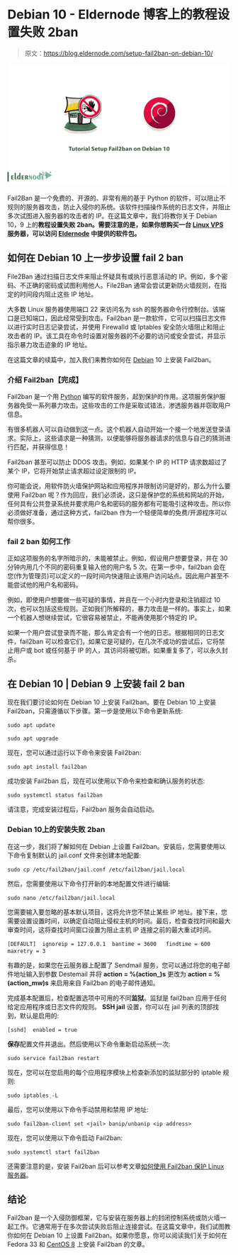 # Debian 10 - Eldernode 博客上的教程设置失败 2ban

> 原文：<https://blog.eldernode.com/setup-fail2ban-on-debian-10/>

![Tutorial Setup Fail2ban on Debian 10](img/b9089e05efb3226b49f810b3b3d4a2f8.png)

Fail2Ban 是一个免费的、开源的、非常有用的基于 Python 的软件，可以阻止不规则的服务器攻击，防止入侵你的系统。该软件扫描操作系统的日志文件，并阻止多次试图进入服务器的攻击者的 IP。在这篇文章中，我们将教你关于 Debian 10，9 上的**教程设置失败 2ban。需要注意的是，如果你想购买一台 **[Linux VPS](https://eldernode.com/linux-vps/)** 服务器，可以访问 [Eldernode](https://eldernode.com/) 中提供的软件包。**

## **如何在 Debian 10 上一步步设置 fail 2 ban**

File2Ban 通过扫描日志文件来阻止怀疑具有或执行恶意活动的 IP。例如，多个密码、不正确的密码或试图利用他人。File2Ban 通常会尝试更新防火墙规则，在指定的时间段内阻止这些 IP 地址。

大多数 Linux 服务器使用端口 22 来访问名为 ssh 的服务器命令行控制台。该端口是已知端口，因此经常受到攻击。Fail2ban 是一款软件，它可以扫描日志文件以进行实时日志记录尝试，并使用 Firewalld 或 Iptables 安全防火墙阻止和阻止攻击者的 IP。该工具在命令时设置对服务器的不必要的访问或安全尝试，并显示指示暴力攻击迹象的 IP 地址。

在这篇文章的续篇中，加入我们来教你如何在 [Debian](https://blog.eldernode.com/tag/debian/) 10 上安装 Fail2ban。

### **介绍 Fail2ban【完成】**

Fail2ban 是一个用 [Python](https://blog.eldernode.com/python-3-9-on-eldernode-linux/) 编写的软件服务，起到保护的作用。这项服务保护服务器免受一系列暴力攻击。这些攻击的工作是采取试错法，渗透服务器并窃取用户信息。

有很多机器人可以自动做到这一点。这个机器人自动开始一个接一个地发送登录请求。实际上，这些请求是一种猜测，以便能够将服务器请求的信息与自己的猜测进行匹配，并获得信息！

Fail2ban 甚至可以防止 DDOS 攻击。例如，如果某个 IP 的 HTTP 请求数超过了某个 IP，它将开始禁止请求超过设定限制的 IP。

你可能会说，用软件防火墙保护网站和应用程序并限制访问是好的，那么为什么要使用 Fail2ban 呢？作为回应，我们必须说，这只是保护您的系统和网站的开始，任何具有公共登录系统并要求用户名和密码的服务都有可能吸引这种攻击。所以你必须做好准备，通过这种方式，fail2ban 作为一个轻便简单的免费/开源程序可以帮你很多。

### **fail 2 ban 如何工作**

正如这项服务的名字所暗示的，未能被禁止。例如，假设用户想要登录，并在 30 分钟内用几个不同的密码重复输入他的用户名 5 次。在第一步中，fail2ban 会在您(作为管理员)可以定义的一段时间内快速阻止该用户访问站点。因此用户甚至不能尝试他的用户名和密码。

例如，即使用户想要做一些可疑的事情，并且在一个小时内登录和注销超过 10 次，也可以包括这些规则。正如我们所解释的，暴力攻击是一样的。事实上，如果一个机器人想继续尝试，它很容易被禁止，不能再使用那个特定的 IP。

如果一个用户尝试登录而不能，那么肯定会有一个他的日志。根据相同的日志文件，fail2ban 可以检查它们，如果它是可疑的，在几次不成功的尝试后，它将禁止用户或 bot 或任何基于 IP 的人，其访问将被切断。如果重复多了，可以永久封杀。

## **在 Debian 10 | Debian 9** 上安装 fail 2 ban

现在我们要讨论如何在 Debian 10 上安装 Fail2ban。要在 Debian 10 上安装 Fail2ban，只需遵循以下步骤。第一步是使用以下命令更新系统:

```
sudo apt update
```

```
sudo apt upgrade
```

现在，您可以通过运行以下命令来安装 Fail2ban:

```
sudo apt install fail2ban
```

成功安装 Fail2ban 后，现在可以使用以下命令来检查和确认服务的状态:

```
sudo systemctl status fail2ban
```

请注意，完成安装过程后，Fail2ban 服务会自动启动。

### **Debian 10**上的安装失败 2ban

在这一步，我们将了解如何在 Debian 上设置 Fail2ban。安装后，您需要使用以下命令复制默认的 jail.conf 文件来创建本地配置:

```
sudo cp /etc/fail2ban/jail.conf /etc/fail2ban/jail.local
```

然后，您需要使用以下命令打开新的本地配置文件进行编辑:

```
sudo nano /etc/fail2ban/jail.local
```

您需要输入要忽略的基本默认项目，这将允许您不禁止某些 IP 地址。接下来，您需要设置设置时间，以确定自动阻止侵权主机的时间。最后，检查查找时间和最大审查时间，这将查找时间窗口设置为阻止主机 IP 连接之前的最大重试时间。

```
[DEFAULT]  ignoreip = 127.0.0.1  bantime = 3600   findtime = 600  maxretry = 3
```

有趣的是，如果您在云服务器上配置了 Sendmail 服务，您可以通过将您的电子邮件地址输入到参数 Destemail 并将 **action = %(action_)s** 更改为 **action = %(action_mw)s** 来启用来自 Fail2ban 的电子邮件通知。

完成基本配置后，检查配置选项中可用的不同**监狱**。监狱是 fail2ban 应用于任何给定应用程序或日志文件的规则。 **SSH jail** 设置，你可以在 jail 列表的顶部找到，默认是启用的:

```
[sshd]  enabled = true
```

**保存**配置文件并退出。然后使用以下命令重新启动系统一次:

```
sudo service fail2ban restart
```

现在，您可以在您启用的每个应用程序模块上检查新添加的监狱部分的 iptable 规则:

```
sudo iptables -L
```

最后，您可以使用以下命令手动禁用和禁用 IP 地址:

```
sudo fail2ban-client set <jail> banip/unbanip <ip address>
```

现在，您可以使用以下命令启动 Fail2ban:

```
sudo systemctl start fail2ban
```

还需要注意的是，安装 Fail2ban 后可以参考文章[如何使用 Fail2ban 保护 Linux 服务器](https://blog.eldernode.com/fail2ban-secure-linux-server/)。

## 结论

Fail2ban 是一个入侵防御框架，它与安装在服务器上的封闭控制系统或防火墙一起工作。它通常用于在多次尝试失败后阻止连接尝试。在这篇文章中，我们试图教你如何在 Debian 10 上设置 Fail2ban。如果你愿意，你可以阅读我们关于如何在 Fedora 33 和 [CentOS 8](https://blog.eldernode.com/install-fail2ban-centos-8/) 上安装 Fail2ban 的文章。